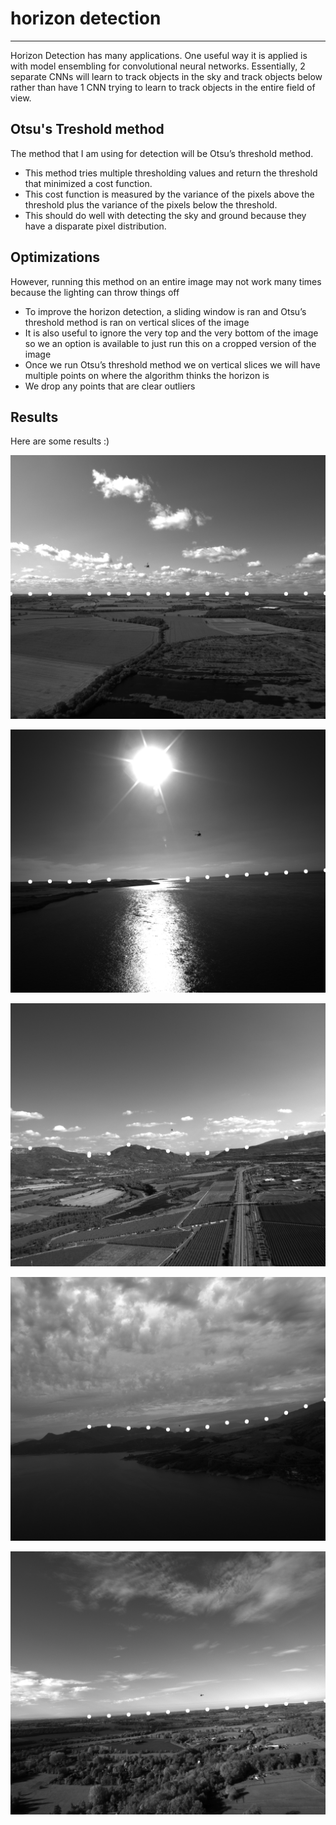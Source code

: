 # horizon detection
--------
Horizon Detection has many applications. One useful way it is applied is with model ensembling for convolutional neural networks. Essentially, 2 separate CNNs will learn to track objects in the sky and track objects below rather than have 1 CNN trying to learn to track objects in the entire field of view.

## Otsu's Treshold method
The method that I am using for detection will be Otsu’s threshold method.
* This method tries multiple thresholding values and return the threshold that minimized a cost function.
* This cost function is measured by the variance of the pixels above the threshold plus the variance of the pixels below the threshold.
* This should do well with detecting the sky and ground because they have a disparate pixel distribution.

## Optimizations

However, running this method on an entire image may not work many times because the lighting can throw things off
* To improve the horizon detection, a sliding window is ran and Otsu’s threshold method is ran on vertical slices of the image
* It is also useful to ignore the very top and the very bottom of the image so we an option is available to just run this on a cropped version of the image
* Once we run Otsu’s threshold method we on vertical slices we will have multiple points on where the algorithm thinks the horizon is
* We drop any points that are clear outliers

## Results
Here are some results :)

![Screenshot](results/1.png)

![Screenshot](results/2.png)

![Screenshot](results/3.png)

![Screenshot](results/4.png)

![Screenshot](results/5.png)
